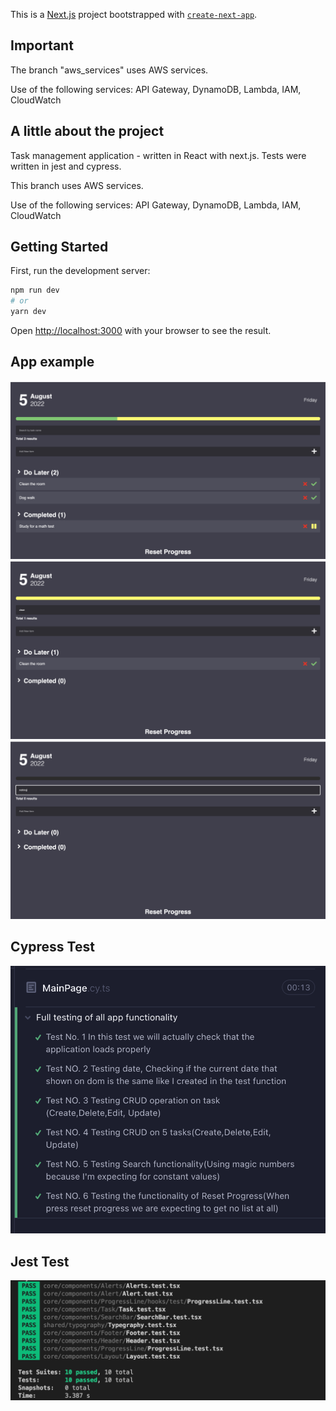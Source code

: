 This is a [Next.js](https://nextjs.org/) project bootstrapped with [`create-next-app`](https://github.com/vercel/next.js/tree/canary/packages/create-next-app).

## Important

The branch "aws_services" uses AWS services.

Use of the following services:
API Gateway, DynamoDB, Lambda, IAM, CloudWatch

## A little about the project

Task management application - written in React with next.js.
Tests were written in jest and cypress.

This branch uses AWS services.

Use of the following services:
API Gateway, DynamoDB, Lambda, IAM, CloudWatch

## Getting Started

First, run the development server:

```bash
npm run dev
# or
yarn dev
```

Open [http://localhost:3000](http://localhost:3000) with your browser to see the result.

## App example

![Screenshot](public/static/images/app_example.png)
![Screenshot](public/static/images/search_1.png)
![Screenshot](public/static/images/search_2.png)

## Cypress Test

![Screenshot](public/static/images/aws_service_test.png)

## Jest Test

![Screenshot](public/static/images/jest_tests.png)
